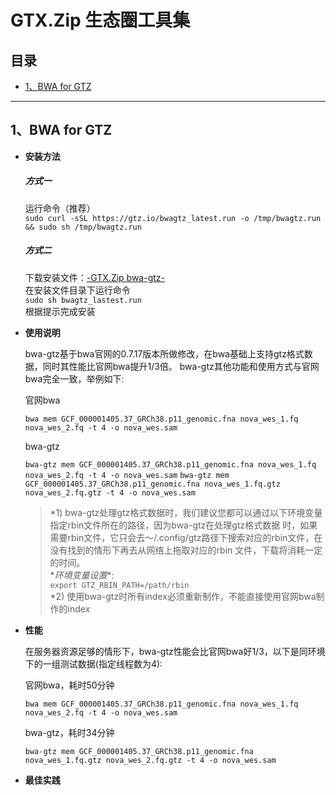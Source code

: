 # GTX.Zip 生态圈工具集   
## 目录
- [1、BWA for GTZ](#bwa)  
 
-----------------------------------------
## 1、BWA for GTZ <span id="bwa"></span>  

- **安装方法**

	##### 方式一  
	运行命令（推荐）  
		`sudo curl -sSL https://gtz.io/bwagtz_latest.run -o /tmp/bwagtz.run && sudo sh /tmp/bwagtz.run`  
	##### 方式二  
	下载安装文件：[-GTX.Zip bwa-gtz-]( https://gtz.io/bwagtz_latest.run )  
	在安装文件目录下运行命令  
	`sudo sh bwagtz_lastest.run`  
	根据提示完成安装  
	
- **使用说明**

	bwa-gtz基于bwa官网的0.7.17版本所做修改，在bwa基础上支持gtz格式数据，同时其性能比官网bwa提升1/3倍。
	bwa-gtz其他功能和使用方式与官网bwa完全一致，举例如下:
	
	官网bwa

	`bwa mem GCF_000001405.37_GRCh38.p11_genomic.fna nova_wes_1.fq nova_wes_2.fq -t 4 -o nova_wes.sam`

	bwa-gtz
	
	`bwa-gtz mem GCF_000001405.37_GRCh38.p11_genomic.fna nova_wes_1.fq nova_wes_2.fq -t 4 -o nova_wes.sam`
	`bwa-gtz mem GCF_000001405.37_GRCh38.p11_genomic.fna nova_wes_1.fq.gtz nova_wes_2.fq.gtz -t 4 -o nova_wes.sam`  
  
	>\*1) bwa-gtz处理gtz格式数据时，我们建议您都可以通过以下环境变量指定rbin文件所在的路径，因为bwa-gtz在处理gtz格式数据
	>时，如果需要rbin文件，它只会去～/.config/gtz路径下搜索对应的rbin文件，在没有找到的情形下再去从网络上拖取对应的rbin
	>文件，下载将消耗一定的时间。  
  >\**环境变量设置**:   
	>    `export GTZ_RBIN_PATH=/path/rbin`  
	>\*2) 使用bwa-gtz时所有index必须重新制作，不能直接使用官网bwa制作的index  
  
- **性能**

	在服务器资源足够的情形下，bwa-gtz性能会比官网bwa好1/3，以下是同环境下的一组测试数据(指定线程数为4):
	
	官网bwa，耗时50分钟

	`bwa mem GCF_000001405.37_GRCh38.p11_genomic.fna nova_wes_1.fq nova_wes_2.fq -t 4 -o nova_wes.sam`

	bwa-gtz，耗时34分钟

	`bwa-gtz mem GCF_000001405.37_GRCh38.p11_genomic.fna nova_wes_1.fq.gtz nova_wes_2.fq.gtz -t 4 -o nova_wes.sam`
	
	
- **最佳实践**



